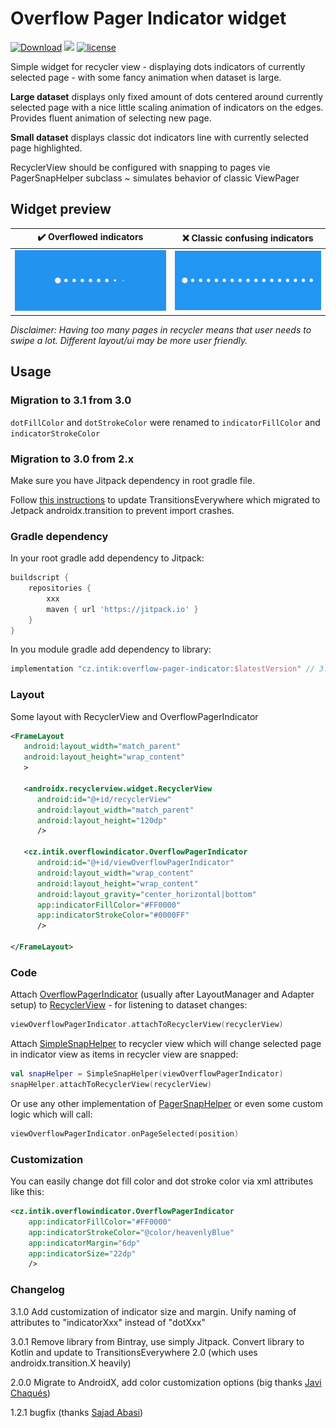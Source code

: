 # Overflow Pager Indicator widget

[![Download](https://jitpack.io/v/intik/overflow-pager-indicator.svg)](https://jitpack.io/#intik/overflow-pager-indicator)
[![](https://jitci.com/gh/intik/overflow-pager-indicator/svg)](https://jitci.com/gh/intik/overflow-pager-indicator)
[![license](https://img.shields.io/badge/license-MIT%20license-blue.svg)](LICENSE)

Simple widget for recycler view - displaying dots indicators of currently selected page - 
with some fancy animation when dataset is large.

**Large dataset** displays only fixed amount of dots centered around currently selected page 
with a nice little scaling animation of indicators on the edges. Provides fluent animation of 
selecting new page.
   
**Small dataset** displays classic dot indicators line with currently selected page highlighted.

RecyclerView should be configured with snapping to pages vie PagerSnapHelper subclass ~ simulates 
behavior of classic ViewPager
 
## Widget preview

| :heavy_check_mark: Overflowed indicators | :x: Classic confusing indicators |
| ----------------------- | ------------------------------- |
| ![Widget effect animation preview](docs/images/overflow-pager-indicator.gif "Preview of widget effect of animating dots during pages swiping")  | ![Classic ](docs/images/classic-indicators.png "Confusing")  |
 
_Disclaimer: Having too many pages in recycler means that user needs to swipe a lot. Different layout/ui may be more user friendly._ 
 
## Usage

### Migration to 3.1 from 3.0

`dotFillColor` and `dotStrokeColor` were renamed to `indicatorFillColor` and `indicatorStrokeColor`

### Migration to 3.0 from 2.x

Make sure you have Jitpack dependency in root gradle file.

Follow [this instructions](https://github.com/andkulikov/Transitions-Everywhere#migration-from-1x-guide) to update
TransitionsEverywhere which migrated to Jetpack androidx.transition to prevent import crashes.

### Gradle dependency

In your root gradle add dependency to Jitpack:

```gradle
buildscript {
    repositories {
        xxx
        maven { url 'https://jitpack.io' }
    }
}
```

In you module gradle add dependency to library:

```gradle
implementation "cz.intik:overflow-pager-indicator:$latestVersion" // 3.1.0
```

### Layout

Some layout with RecyclerView and OverflowPagerIndicator

```xml
<FrameLayout
   android:layout_width="match_parent"
   android:layout_height="wrap_content"
   >

   <androidx.recyclerview.widget.RecyclerView
      android:id="@+id/recyclerView"
      android:layout_width="match_parent"
      android:layout_height="120dp"
      />

   <cz.intik.overflowindicator.OverflowPagerIndicator
      android:id="@+id/viewOverflowPagerIndicator"
      android:layout_width="wrap_content"
      android:layout_height="wrap_content"
      android:layout_gravity="center_horizontal|bottom"
      app:indicatorFillColor="#FF0000"
      app:indicatorStrokeColor="#0000FF"
      />

</FrameLayout>
```

### Code

Attach
[OverflowPagerIndicator](overflow-library/src/main/java/cz/intik/overflowindicator/OverflowPagerIndicator.kt)
(usually after LayoutManager and Adapter setup) to
[RecyclerView](https://developer.android.com/reference/androidx/recyclerview/widget/RecyclerView)
\- for listening to dataset changes:

```kotlin
viewOverflowPagerIndicator.attachToRecyclerView(recyclerView)
```

Attach
[SimpleSnapHelper](overflow-library/src/main/java/cz/intik/overflowindicator/SimpleSnapHelper.kt)
to recycler view which will change selected page in indicator view as items in recycler 
view are snapped:

```kotlin
val snapHelper = SimpleSnapHelper(viewOverflowPagerIndicator)
snapHelper.attachToRecyclerView(recyclerView)
```

Or use any other implementation of
[PagerSnapHelper](https://developer.android.com/reference/androidx/recyclerview/widget/PagerSnapHelper "Android Developers - docs - PagerSnapHelper")
or even some custom logic which will call:

```kotlin
viewOverflowPagerIndicator.onPageSelected(position)
```

### Customization

You can easily change dot fill color and dot stroke color via xml attributes like this:
```xml
<cz.intik.overflowindicator.OverflowPagerIndicator
    app:indicatorFillColor="#FF0000"
    app:indicatorStrokeColor="@color/heavenlyBlue"
    app:indicatorMargin="6dp"
    app:indicatorSize="22dp"
    />
``` 

### Changelog

3.1.0 Add customization of indicator size and margin. Unify naming of attributes to "indicatorXxx" instead of "dotXxx"

3.0.1 Remove library from Bintray, use simply Jitpack. Convert library to Kotlin and update to TransitionsEverywhere 2.0 (which uses androidx.transition.X heavily)

2.0.0 Migrate to AndroidX, add color customization options (big thanks [Javi Chaqués](https://github.com/javichaques))

1.2.1 bugfix (thanks [Sajad Abasi](https://github.com/sajadabasi))